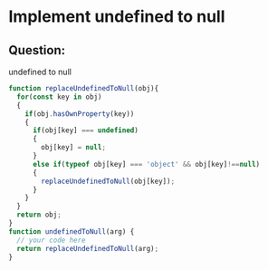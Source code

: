 # Implement undefined to null

## Question:
undefined to null

```javascript
function replaceUndefinedToNull(obj){
  for(const key in obj)
  {
    if(obj.hasOwnProperty(key))
    {
      if(obj[key] === undefined)
      {
        obj[key] = null;
      }
      else if(typeof obj[key] === 'object' && obj[key]!==null)
      {
        replaceUndefinedToNull(obj[key]);
      }
    }
  }
  return obj;
}
function undefinedToNull(arg) {
  // your code here
  return replaceUndefinedToNull(arg);
}
